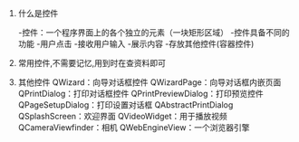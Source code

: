 1. 什么是控件

    -控件：一个程序界面上的各个独立的元素（一块矩形区域）
    -控件具备不同的功能
        -用户点击
        -接收用户输入
        -展示内容
        -存放其他控件(容器控件)
2. 常用控件,不需要记忆,用到时在查资料即可
3. 其他控件
    QWizard：向导对话框控件
    QWizardPage：向导对话框内嵌页面
    QPrintDialog：打印对话框控件
    QPrintPreviewDialog：打印预览控件
    QPageSetupDialog：打印设置对话框
    QAbstractPrintDialog
    QSplashScreen：欢迎界面
    QVideoWidget：用于播放视频
    QCameraViewfinder：相机
    QWebEngineView：一个浏览器引擎
